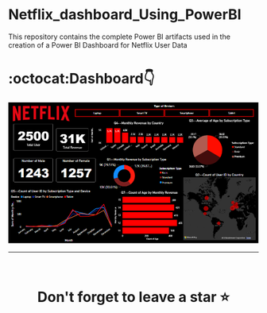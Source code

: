 # Netflix_dashboard_Using_PowerBI
This repository contains the complete Power BI artifacts used in the creation of a Power BI Dashboard for Netflix User Data
# :octocat:Dashboard👇
![Screenshot 2023-10-4 152259](https://github.com/Gaurav-G-Singh/Netflix_dashboard_Using_PowerBI/blob/726bed82fff60d7da01ed6e4a6e281e2b3c951d4/Netflix_Dashboard_Screenshort.png)
<hr />
<br />

# <div align="center">Don't forget to leave a star ⭐️</div>
